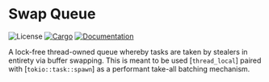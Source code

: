 # Swap Queue

![License](https://img.shields.io/badge/license-MIT-green.svg)
[![Cargo](https://img.shields.io/crates/v/swap-queue.svg)](https://crates.io/crates/swap-queue)
[![Documentation](https://docs.rs/swap-queue/badge.svg)](https://docs.rs/swap-queue)

A lock-free thread-owned queue whereby tasks are taken by stealers in entirety via buffer swapping. This is meant to be used [`thread_local`] paired with [`tokio::task::spawn`] as a performant take-all batching mechanism.
